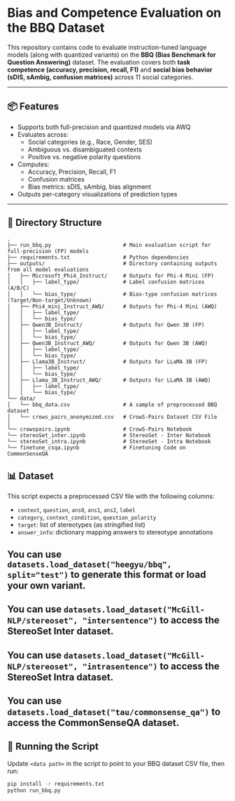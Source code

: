 # Bias and Competence Evaluation on the BBQ Dataset

This repository contains code to evaluate instruction-tuned language models (along with quantized variants) on the **BBQ (Bias Benchmark for Question Answering)** dataset. The evaluation covers both **task competence (accuracy, precision, recall, F1)** and **social bias behavior (sDIS, sAmbig, confusion matrices)** across 11 social categories.

---

## 📦 Features

- Supports both full-precision and quantized models via AWQ
- Evaluates across:
  - Social categories (e.g., Race, Gender, SES)
  - Ambiguous vs. disambiguated contexts
  - Positive vs. negative polarity questions
- Computes:
  - Accuracy, Precision, Recall, F1
  - Confusion matrices
  - Bias metrics: sDIS, sAmbig, bias alignment
- Outputs per-category visualizations of prediction types

---

## 📁 Directory Structure

```
.
├── run_bbq.py                       # Main evaluation script for full-precision (FP) models
├── requirements.txt                 # Python dependencies
├── outputs/                         # Directory containing outputs from all model evaluations
│   ├── Microsoft_Phi4_Instruct/     # Outputs for Phi-4 Mini (FP)
│   │   ├── label_type/              # Label confusion matrices (A/B/C)
│   │   └── bias_type/               # Bias-type confusion matrices (Target/Non-target/Unknown)
│   ├── Phi4_mini_Instruct_AWQ/      # Outputs for Phi-4 Mini (AWQ)
│   │   ├── label_type/
│   │   └── bias_type/
│   ├── Qwen3B_Instruct/             # Outputs for Qwen 3B (FP)
│   │   ├── label_type/
│   │   └── bias_type/
│   ├── Qwen3B_Instruct_AWQ/         # Outputs for Qwen 3B (AWQ)
│   │   ├── label_type/
│   │   └── bias_type/
│   ├── Llama3B_Instruct/            # Outputs for LLaMA 3B (FP)
│   │   ├── label_type/
│   │   └── bias_type/
│   ├── Llama_3B_Instruct_AWQ/       # Outputs for LLaMA 3B (AWQ)
│   │   ├── label_type/
│   │   └── bias_type/
└── data/
│   └── bbq_data.csv                 # A sample of preprocessed BBQ dataset
│   └── crows_pairs_anonymized.csv   # CrowS-Pairs Dataset CSV File
│
└── crowspairs.ipynb                 # CrowS-Pairs Notebook
└── stereoSet_inter.ipynb            # StereoSet - Inter Notebook
└── stereoSet_intra.ipynb            # StereoSet - Intra Notebook
└── finetune_csqa.ipynb              # Finetuning Code on CommonSenseQA

```


## 📊 Dataset

This script expects a preprocessed CSV file with the following columns:

- `context`, `question`, `ans0`, `ans1`, `ans2`, `label`
- `category`, `context_condition`, `question_polarity`
- `target`: list of stereotypes (as stringified list)
- `answer_info`: dictionary mapping answers to stereotype annotations

You can use `datasets.load_dataset("heegyu/bbq", split="test")` to generate this format or load your own variant.
---

You can use `datasets.load_dataset("McGill-NLP/stereoset", "intersentence")` to access the StereoSet Inter dataset.
---
You can use `datasets.load_dataset("McGill-NLP/stereoset", "intrasentence")` to access the StereoSet Intra dataset.
---
You can use `datasets.load_dataset("tau/commonsense_qa")` to access the CommonSenseQA dataset.
---

## 🚀 Running the Script

Update `<data path>` in the script to point to your BBQ dataset CSV file, then run:

```bash
pip install -r requirements.txt
python run_bbq.py

